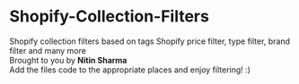 # Shopify-Collection-Filters 
Shopify collection filters based on tags Shopify price filter, type filter, brand filter and many more<br />
Brought to you by <b>Nitin Sharma</b><br />
Add the files code to the appropriate places and enjoy filtering! :)
<br />
<br />
<img src="https://github.com/nitin00709/Shopify-Collection-Filters/blob/master/filters_result.png" alt="" />
